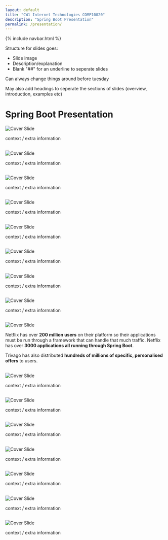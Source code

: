 ```yaml
---
layout: default
title: "CW1 Internet Technologies COMP10020"
description: "Spring Boot Presentation"
permalink: /presentation/
---
```


{% include navbar.html %}


Structure for slides goes:
- Slide image
- Description/explanation
- Blank "##" for an underline to seperate slides

Can always change things around before tuesday

May also add headings to seperate the sections of slides (overview, introduction, examples etc)


# Spring Boot Presentation


![Cover Slide](Presentation/Slide1.jpg)



 context / extra information
##



![Cover Slide](Presentation/Slide2.jpg)


 context / extra information
##

![Cover Slide](Presentation/Slide3.jpg)

context / extra information
##

![Cover Slide](Presentation/Slide4.jpg)

 context / extra information
##

![Cover Slide](Presentation/Slide5.jpg)

 context / extra information
##

![Cover Slide](Presentation/Slide6.jpg)

context / extra information
##

![Cover Slide](Presentation/Slide7.jpg)

context / extra information
##

![Cover Slide](Presentation/Slide8.jpg)

context / extra information
##


![Cover Slide](Presentation/Slide9.jpg)


 Netflix has over **200 million users** on their platform so their applications must be run through a framework that can handle that much traffic. Netflix has over **3000 applications all running through Spring Boot**.

Trivago has also distributed **hundreds of millions of specific, personalised offers** to users.
##

![Cover Slide](Presentation/Slide10.jpg)

context / extra information
##

![Cover Slide](Presentation/Slide11.jpg)

context / extra information
##

![Cover Slide](Presentation/Slide12.jpg)

context / extra information
##

![Cover Slide](Presentation/Slide13.jpg)

context / extra information
##

![Cover Slide](Presentation/Slide14.jpg)

context / extra information
##

![Cover Slide](Presentation/Slide15.jpg)

context / extra information
##

![Cover Slide](Presentation/Slide16.jpg)

context / extra information
##